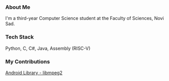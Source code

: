 ### About Me
I'm a third-year Computer Science student at the Faculty of Sciences, Novi Sad.

### Tech Stack 
Python, C, C#, Java, Assembly (RISC-V)

### My Contributions
[Android Library - libmpeg2](https://android-review.googlesource.com/c/platform/external/libmpeg2/+/3079325)
